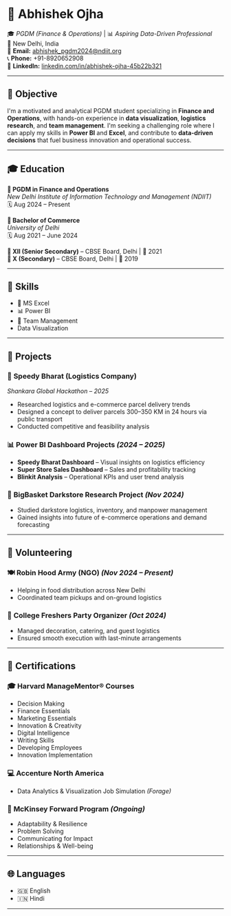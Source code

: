 # 💼 Abhishek Ojha

🎓 *PGDM (Finance & Operations)* | 📊 *Aspiring Data-Driven Professional*  
📍 New Delhi, India  
📧 **Email:** [abhishek_pgdm2024@ndiit.org](mailto:ojhaabhishek681@gmail.com)  
📞 **Phone:** +91-8920652908  
🔗 **LinkedIn:** [linkedin.com/in/abhishek-ojha-45b22b321](https://linkedin.com/in/abhishek-ojha-45b22b321)  

---

## 🎯 Objective

I'm a motivated and analytical PGDM student specializing in **Finance and Operations**, with hands-on experience in **data visualization**, **logistics research**, and **team management**. I'm seeking a challenging role where I can apply my skills in **Power BI** and **Excel**, and contribute to **data-driven decisions** that fuel business innovation and operational success.

---

## 🎓 Education

**📘 PGDM in Finance and Operations**  
*New Delhi Institute of Information Technology and Management (NDIIT)*  
🗓️ Aug 2024 – Present  

**📘 Bachelor of Commerce**  
*University of Delhi*  
🗓️ Aug 2021 – June 2024  

**🏫 XII (Senior Secondary)** – CBSE Board, Delhi | 📅 2021  
**🏫 X (Secondary)** – CBSE Board, Delhi | 📅 2019  

---

## 🧠 Skills

- 💼 MS Excel  
- 📊 Power BI  
- 🤝 Team Management
-  Data Visualization  

---

## 🧪 Projects

### 🚚 **Speedy Bharat (Logistics Company)**  
*Shankara Global Hackathon – 2025*  
- Researched logistics and e-commerce parcel delivery trends  
- Designed a concept to deliver parcels 300–350 KM in 24 hours via public transport  
- Conducted competitive and feasibility analysis  

### 📊 **Power BI Dashboard Projects** *(2024 – 2025)*  
- **Speedy Bharat Dashboard** – Visual insights on logistics efficiency  
- **Super Store Sales Dashboard** – Sales and profitability tracking  
- **Blinkit Analysis** – Operational KPIs and user trend analysis  

### 🏬 **BigBasket Darkstore Research Project** *(Nov 2024)*  
- Studied darkstore logistics, inventory, and manpower management  
- Gained insights into future of e-commerce operations and demand forecasting  

---

## 🤝 Volunteering

### 🍽️ **Robin Hood Army (NGO)** *(Nov 2024 – Present)*  
- Helping in food distribution across New Delhi  
- Coordinated team pickups and on-ground logistics  

### 🎉 **College Freshers Party Organizer** *(Oct 2024)*  
- Managed decoration, catering, and guest logistics  
- Ensured smooth execution with last-minute arrangements  

---

## 📜 Certifications

### 🎓 **Harvard ManageMentor® Courses**  
- Decision Making  
- Finance Essentials  
- Marketing Essentials  
- Innovation & Creativity  
- Digital Intelligence  
- Writing Skills  
- Developing Employees  
- Innovation Implementation  

### 💻 **Accenture North America**  
- Data Analytics & Visualization Job Simulation *(Forage)*  

### 🚀 **McKinsey Forward Program** *(Ongoing)*  
- Adaptability & Resilience  
- Problem Solving  
- Communicating for Impact  
- Relationships & Well-being  

---

## 🌐 Languages

- 🇬🇧 English  
- 🇮🇳 Hindi  

---
